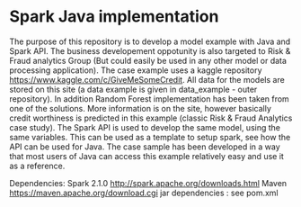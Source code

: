# Spark Java implementation
The purpose of this repository is to develop a model example with Java and Spark API. The business developement oppotunity is also targeted to Risk & Fraud analytics 
Group (But could easily be used in any other model or data processing application).
The case example uses a kaggle repository https://www.kaggle.com/c/GiveMeSomeCredit. All data for the models are stored on this site (a data example is given in 
data_example - outer repository). In addition Random Forest implementation has been taken from one of the solutions. More information is on the site, however 
basically credit worthiness is predicted in this example (classic Risk & Fraud Analytics case study). The Spark API is used to develop the same model, using the 
same variables. This can be used as a template to setup spark, see how the API can be used for Java. The case sample has been developed in a way that most users of 
Java can access this example relatively easy and use it as a reference.

Dependencies: 
Spark 2.1.0 http://spark.apache.org/downloads.html
Maven https://maven.apache.org/download.cgi
jar dependencies : 
see pom.xml
